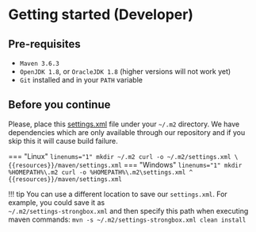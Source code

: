 # Getting started (Developer)

## Pre-requisites

* `Maven 3.6.3`
* `OpenJDK 1.8`, or `OracleJDK 1.8` (higher versions will not work yet)
* `Git` installed and in your `PATH` variable

## Before you continue

Please, place this [settings.xml]({{resources}}/maven/settings.xml) file under your `~/.m2` directory.
We have dependencies which are only available through our repository and if you skip this it will cause build failure.

=== "Linux"
	``` linenums="1"
	mkdir ~/.m2
	curl -o ~/.m2/settings.xml \
	        {{resources}}/maven/settings.xml
	```
=== "Windows"
	``` linenums="1"
	mkdir %HOMEPATH%\.m2
	curl -o %HOMEPATH%\.m2\settings.xml ^
	        {{resources}}/maven/settings.xml
	```

!!! tip
    You can use a different location to save our `settings.xml`. For example, you could save it as   
    `~/.m2/settings-strongbox.xml` and then specify this path when executing maven commands:
    ```
    mvn -s ~/.m2/settings-strongbox.xml clean install
    ```
